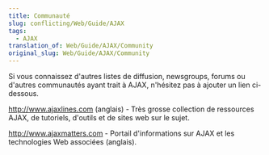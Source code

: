```yaml
---
title: Communauté
slug: conflicting/Web/Guide/AJAX
tags:
  - AJAX
translation_of: Web/Guide/AJAX/Community
original_slug: Web/Guide/AJAX/Community
---
```


Si vous connaissez d'autres listes de diffusion, newsgroups, forums ou d'autres communautés ayant trait à AJAX, n'hésitez pas à ajouter un lien ci-dessous.

<http://www.ajaxlines.com> (anglais) - Très grosse collection de ressources AJAX, de tutoriels, d'outils et de sites web sur le sujet.

<http://www.ajaxmatters.com> - Portail d'informations sur AJAX et les technologies Web associées (anglais).
